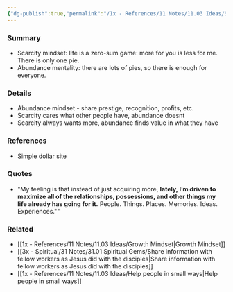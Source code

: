 ```yaml
---
{"dg-publish":true,"permalink":"/1x - References/11 Notes/11.03 Ideas/Scarcity mindset vs Abundance mindset/","title":"Scarcity mindset vs Abundance mindset","noteIcon":"","created":"2023-10-17T22:37:11.000+03:00","updated":"2024-02-14T20:18:24.650+03:00"}
---
```



### Summary
- Scarcity mindset: life is a zero-sum game: more for you is less for me. There is only one pie.
- Abundance mentality: there are lots of pies, so there is enough for everyone.

### Details
- Abundance mindset - share prestige, recognition, profits, etc.
- Scarcity cares what other people have, abundance doesnt
- Scarcity always wants more, abundance finds value in what they have

### References
- Simple dollar site

### Quotes
- "My feeling is that instead of just acquiring more, **lately, I’m driven to maximize all of the relationships, possessions, and other things my life already has going for it.** People. Things. Places. Memories. Ideas. Experiences.""

### Related
- [[1x - References/11 Notes/11.03 Ideas/Growth Mindset\|Growth Mindset]]
- [[3x - Spiritual/31 Notes/31.01 Spiritual Gems/Share information with fellow workers as Jesus did with the disciples\|Share information with fellow workers as Jesus did with the disciples]]
- [[1x - References/11 Notes/11.03 Ideas/Help people in small ways\|Help people in small ways]]